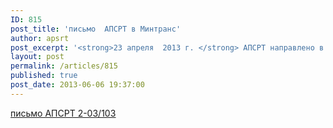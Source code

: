 ```yaml
---
ID: 815
post_title: 'письмо  АПСРТ в Минтранс'
author: apsrt
post_excerpt: '<strong>23 апреля  2013 г. </strong> АПСРТ направлено в Минтранс России письмо за N 2-03-103 c предложениями по переносу сроков оснащения  судов аппаратурой  системы  ГЛОНАСС/GPS с 2013 г. на более поздние   в отношении судоходных компаний, осуществляющих перевозки по рекам Сибири и Дальнего Востока'
layout: post
permalink: /articles/815
published: true
post_date: 2013-06-06 19:37:00
---
```

<a href="http://www.apsrt.ru/docs/er18.doc"><span style="text-decoration:underline;"> письмо АПСРТ 2-03/103 </span></a>